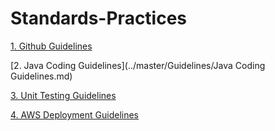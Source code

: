 # Standards-Practices

[1. Github Guidelines](../master/Guidelines/Github-Guidelines.md)

[2. Java Coding Guidelines](../master/Guidelines/Java Coding Guidelines.md)

[3. Unit Testing Guidelines](../master/Guidelines/Unit-Testing-Guidelines.md)

[4. AWS Deployment Guidelines](../master/Guidelines/AWS-Deployment-Guidelines.md)

